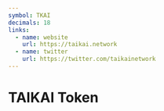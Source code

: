 ```yaml
---
symbol: TKAI
decimals: 18
links:
  - name: website
    url: https://taikai.network
  - name: twitter
    url: https://twitter.com/taikainetwork
---
```


# TAIKAI Token
